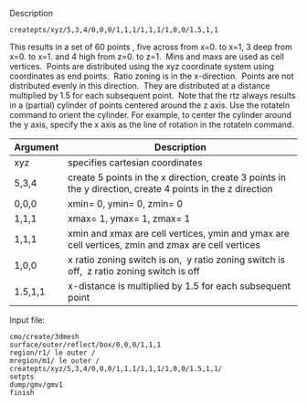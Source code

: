 Description

    createpts/xyz/5,3,4/0,0,0/1,1,1/1,1,1/1,0,0/1.5,1,1

This results in a set of 60 points , five across from x=0. to x=1, 3
deep from x=0. to x=1. and 4 high from z=0. to z=1.  Mins and maxs
are used as cell vertices.  Points are distributed using the xyz
coordinate system using coordinates as end points.  Ratio zoning is
in the x-direction.  Points are not distributed evenly in this
direction.  They are distributed at a distance multiplied by 1.5 for
each subsequent point.  Note that the rtz always results in a
(partial) cylinder of points centered around the z axis. Use the
rotateln command to orient the cylinder. For example, to center the
cylinder around the y axis, specify the x axis as the line of
rotation in the rotateln command.

Argument | Description
--------- | ------------------------------------------------------------------------------------------------------------
xyz |    specifies cartesian coordinates
5,3,4 |  create 5 points in the x direction, create 3 points in the y direction, create 4 points in the z direction
0,0,0 |   xmin= 0, ymin= 0, zmin= 0
1,1,1 |   xmax= 1, ymax= 1, zmax= 1
1,1,1 |   xmin and xmax are cell vertices, ymin and ymax are cell vertices, zmin and zmax are cell vertices
1,0,0 |   x ratio zoning switch is on,  y ratio zoning switch is off,  z ratio zoning switch is off
1.5,1,1 | x-distance is multiplied by 1.5 for each subsequent point

Input file:

    cmo/create/3dmesh
    surface/outer/reflect/box/0,0,0/1,1,1
    region/r1/ le outer /
    mregion/m1/ le outer /
    createpts/xyz/5,3,4/0,0,0/1,1,1/1,1,1/1,0,0/1.5,1,1/
    setpts
    dump/gmv/gmv1
    finish

